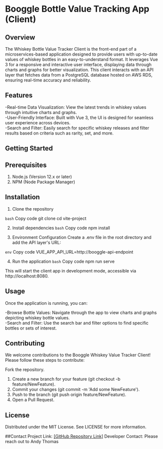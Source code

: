 # Booggle Bottle Value Tracking App (Client)

## Overview
The Whiskey Bottle Value Tracker Client is the front-end part of a microservices-based application designed to provide users with up-to-date values of whiskey bottles in an easy-to-understand format. It leverages Vue 3 for a responsive and interactive user interface, displaying data through charts and graphs for better visualization. This client interacts with an API layer that fetches data from a PostgreSQL database hosted on AWS RDS, ensuring real-time accuracy and reliability.

## Features
-Real-time Data Visualization: View the latest trends in whiskey values through intuitive charts and graphs.  
-User-Friendly Interface: Built with Vue 3, the UI is designed for seamless user experience across devices.  
-Search and Filter: Easily search for specific whiskey releases and filter results based on criteria such as rarity, set, and more.  

## Getting Started

## Prerequisites
1) Node.js (Version 12.x or later)
2) NPM (Node Package Manager)

## Installation
1) Clone the repository

```bash```
Copy code
git clone <repository-url>
cd vite-project

2) Install dependencies
```bash```
Copy code
npm install

3) Environment Configuration
Create a .env file in the root directory and add the API layer's URL:

```env```
Copy code
VUE_APP_API_URL=http://booggle-api-endpoint

4) Run the application
```bash```
Copy code
npm run serve

This will start the client app in development mode, accessible via http://localhost:8080.

## Usage

Once the application is running, you can:

-Browse Bottle Values: Navigate through the app to view charts and graphs depicting whiskey bottle values.  
-Search and Filter: Use the search bar and filter options to find specific bottles or sets of interest.

## Contributing
We welcome contributions to the Booggle Whiskey Value Tracker Client! Please follow these steps to contribute:

Fork the repository.
1) Create a new branch for your feature (git checkout -b feature/NewFeature).
2) Commit your changes (git commit -m 'Add some NewFeature').
3) Push to the branch (git push origin feature/NewFeature).
4) Open a Pull Request.

## License
Distributed under the MIT License. See LICENSE for more information.

##Contact
Project Link: [\[GitHub Repository Link\]](https://github.com/anpythomas/booggle-client-vue)
Developer Contact: Please reach out to Andy Thomas
